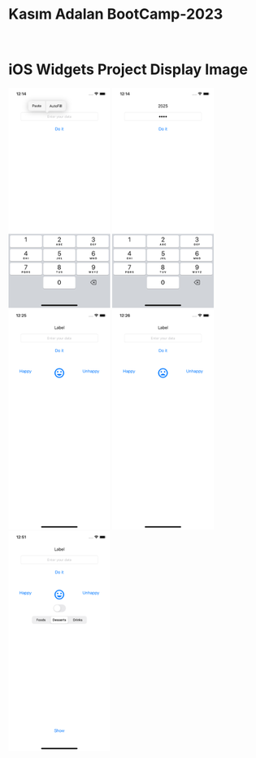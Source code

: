 # Kasım Adalan BootCamp-2023 
</br>

# iOS Widgets Project Display Image
<p>
<a href="https://github.com/ataberkozkarr/BootCamp-2023/blob/main/Day6/Widgets/photos/1.png" target="_blank">
<img src="https://github.com/ataberkozkarr/BootCamp-2023/blob/main/Day6/Widgets/photos/1.png" width="200" style="max-width:100%;"></a>
    
<a href="https://github.com/ataberkozkarr/BootCamp-2023/blob/main/Day6/Widgets/photos/2.png" target="_blank">
<img src="https://github.com/ataberkozkarr/BootCamp-2023/blob/main/Day6/Widgets/photos/2.png" width="200" style="max-width:100%;"></a>

<a href="https://github.com/ataberkozkarr/BootCamp-2023/blob/main/Day6/Widgets/photos/3.png" target="_blank">
<img src="https://github.com/ataberkozkarr/BootCamp-2023/blob/main/Day6/Widgets/photos/3.png" width="200" style="max-width:100%;"></a>

<a href="https://github.com/ataberkozkarr/BootCamp-2023/blob/main/Day6/Widgets/photos/4.png" target="_blank">
<img src="https://github.com/ataberkozkarr/BootCamp-2023/blob/main/Day6/Widgets/photos/4.png" width="200" style="max-width:100%;"></a>

<a href="https://github.com/ataberkozkarr/BootCamp-2023/blob/main/Day6/Widgets/photos/5.png" target="_blank">
<img src="https://github.com/ataberkozkarr/BootCamp-2023/blob/main/Day6/Widgets/photos/5.png" width="200" style="max-width:100%;"></a>
